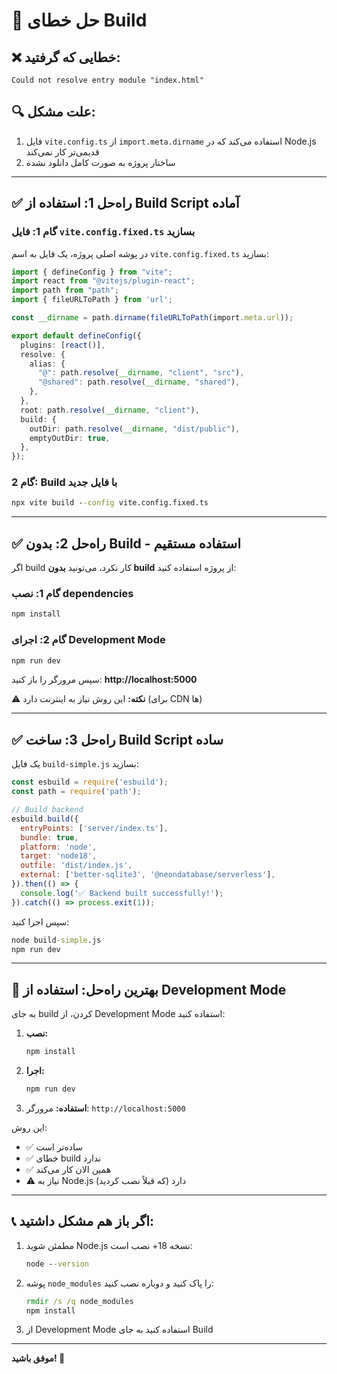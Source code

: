 # 🔧 حل خطای Build

## ❌ خطایی که گرفتید:
```
Could not resolve entry module "index.html"
```

## 🔍 علت مشکل:
1. فایل `vite.config.ts` از `import.meta.dirname` استفاده می‌کند که در Node.js قدیمی‌تر کار نمی‌کند
2. ساختار پروژه به صورت کامل دانلود نشده

---

## ✅ راه‌حل 1: استفاده از Build Script آماده

### گام 1: فایل `vite.config.fixed.ts` بسازید

در پوشه اصلی پروژه، یک فایل به اسم `vite.config.fixed.ts` بسازید:

```typescript
import { defineConfig } from "vite";
import react from "@vitejs/plugin-react";
import path from "path";
import { fileURLToPath } from 'url';

const __dirname = path.dirname(fileURLToPath(import.meta.url));

export default defineConfig({
  plugins: [react()],
  resolve: {
    alias: {
      "@": path.resolve(__dirname, "client", "src"),
      "@shared": path.resolve(__dirname, "shared"),
    },
  },
  root: path.resolve(__dirname, "client"),
  build: {
    outDir: path.resolve(__dirname, "dist/public"),
    emptyOutDir: true,
  },
});
```

### گام 2: Build با فایل جدید

```cmd
npx vite build --config vite.config.fixed.ts
```

---

## ✅ راه‌حل 2: بدون Build - استفاده مستقیم

اگر build کار نکرد، می‌تونید **بدون build** از پروژه استفاده کنید:

### گام 1: نصب dependencies

```cmd
npm install
```

### گام 2: اجرای Development Mode

```cmd
npm run dev
```

سپس مرورگر را باز کنید: **http://localhost:5000**

⚠️ **نکته:** این روش نیاز به اینترنت دارد (برای CDN ها)

---

## ✅ راه‌حل 3: ساخت Build Script ساده

یک فایل `build-simple.js` بسازید:

```javascript
const esbuild = require('esbuild');
const path = require('path');

// Build backend
esbuild.build({
  entryPoints: ['server/index.ts'],
  bundle: true,
  platform: 'node',
  target: 'node18',
  outfile: 'dist/index.js',
  external: ['better-sqlite3', '@neondatabase/serverless'],
}).then(() => {
  console.log('✅ Backend built successfully!');
}).catch(() => process.exit(1));
```

سپس اجرا کنید:

```cmd
node build-simple.js
npm run dev
```

---

## 🎯 بهترین راه‌حل: استفاده از Development Mode

به جای build کردن، از Development Mode استفاده کنید:

1. **نصب:**
   ```cmd
   npm install
   ```

2. **اجرا:**
   ```cmd
   npm run dev
   ```

3. **استفاده:**
   مرورگر: `http://localhost:5000`

این روش:
- ✅ ساده‌تر است
- ✅ خطای build ندارد
- ✅ همین الان کار می‌کند
- ⚠️ نیاز به Node.js دارد (که قبلاً نصب کردید)

---

## 📞 اگر باز هم مشکل داشتید:

1. مطمئن شوید Node.js نسخه 18+ نصب است:
   ```cmd
   node --version
   ```

2. پوشه `node_modules` را پاک کنید و دوباره نصب کنید:
   ```cmd
   rmdir /s /q node_modules
   npm install
   ```

3. از Development Mode استفاده کنید به جای Build

---

**موفق باشید! 🎉**

